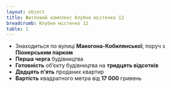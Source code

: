 ```yaml
---
layout: object
title: Житловий комплекс Клубне містечко 12
breadcrumb: Клубне містечко 12
table: 1
---
```


<ul class="list-group list-group-flush">
  <li class="list-group-item">
    Знаходиться по вулиці <b>Макогона-Кобилянської</b>, поруч з <b>Піонерським парком</b>
  </li>
  <li class="list-group-item">
    <b>Перша черга</b> будівництва
  </li>
  <li class="list-group-item">
    <b>Готовність</b> об’єкту будівництва на <b>тридцять відсотків</b>
  </li>
  <li class="list-group-item">
    <b>Двдцять п'ять</b> проданих квартир
  </li>
  <li class="list-group-item">
    <b>Вартість</b> квадратного метра від <b>17 000</b> гривень</b>
  </li>
</ul>
